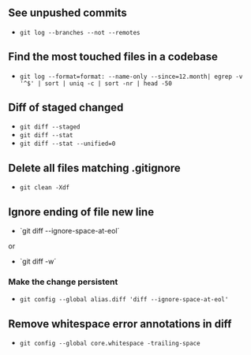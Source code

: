 ## See unpushed commits

- `git log --branches --not --remotes`

## Find the most touched files in a codebase

- `git log --format=format: --name-only --since=12.month| egrep -v '^$' | sort | uniq -c | sort -nr | head -50`

## Diff of staged changed

- `git diff --staged`
- `git diff --stat`
- `git diff --stat --unified=0`

## Delete all files matching .gitignore

- `git clean -Xdf`

## Ignore ending of file new line

- `git diff --ignore-space-at-eol´

or 

- `git diff -w´

### Make the change persistent

- `git config --global alias.diff 'diff --ignore-space-at-eol'`

## Remove whitespace error annotations in diff

- `git config --global core.whitespace -trailing-space`
